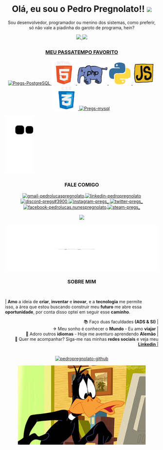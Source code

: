 <div align="center">
<h1> Olá, eu sou o Pedro Pregnolato!! <img src="https://media.giphy.com/media/hvRJCLFzcasrR4ia7z/giphy.gif" width="30px"> </h1> 
<p> Sou desenvolvedor, programador ou menino dos sistemas, como preferir, só não vale a piadinha do garoto de programa, hein? </p>
</div>

<div style="display: inline_block" align="center">
  <a href="https://github.com/pedropregnolato">
  <img height="165em" src="https://github-readme-stats.vercel.app/api?username=pedropregnolato&show_icons=true&theme=dracula&bg_color=DEG,373737,3e3e3e,454545&hide_border=1&include_all_commits=true&count_private=true&locale=pt-br" />
  <img height="165em" src="https://github-readme-stats.vercel.app/api/top-langs/?username=pedropregnolato&layout=compact&langs_count=7&theme=dracula&bg_color=DEG,454545,575757,686868&hide_border=1&locale=pt-br&count_private=true"/>
</div>

##

<div style="display: inline_block" align="center">
  <h3>MEU PASSATEMPO FAVORITO</h3>
    <a href="https://www.postgresql.org/">
      <img alt="Pregs-PostgreSQL" height="60" width="60" src="https://cdn.jsdelivr.net/gh/devicons/devicon/icons/postgresql/postgresql-original.svg" />
    </a>
    <a href="https://developer.mozilla.org/pt-BR/docs/Web/HTML">
      <img alt="Pregs-html5" width="80" src="gif/html.gif" />
    </a>
    <a href="https://www.php.net/">
      <img alt="Pregs-PHP" width="100" src="gif/php.gif" />
    <a href="https://www.python.org/">
      <img alt="Pregs-python" width="75" src="gif/python.gif" />
    <a href="https://www.javascript.com/">
      <img alt="Pregs-Js" width="75" src="gif/js.gif" />
    </a>
    <a href="https://developer.mozilla.org/pt-BR/docs/Web/CSS">
      <img alt="Pregs-CSS" width="80" src="gif/css.gif" />
    </a>
    <a href="https://www.mysql.com/">
      <img alt="Pregs-mysql" height="75" width="70" src="https://cdn.jsdelivr.net/gh/devicons/devicon/icons/mysql/mysql-original-wordmark.svg" />
    </a>
</div>

![Snake animation](https://github.com/pedropregnolato/pedropregnolato/blob/output/github-contribution-grid-snake.svg)

<h3 align="center">FALE COMIGO</h3>
  <p align="center">
    <a href ="mailto:pedrolucaspregnolato@gmail.com" target="_blank">
      <img align="center" src="https://img.shields.io/badge/-Gmail-%23333?style=for-the-badge&logo=gmail&logoColor=white" alt="gmail-pedrolucaspregnolato" target="_blank" />
    </a>
    <a href="https://linkedin.com/in/pedropregnolato" >
      <img align="center" src="https://img.shields.io/badge/LinkedIn-0077B5?style=for-the-badge&logo=linkedin&logoColor=white" alt="linkedin-pedropregnolato" target="blank" />
    </a>
    <a href="https://discord.gg/TpwY3UJnJS" >
      <img align="center" src="https://img.shields.io/badge/Discord-7289DA?style=for-the-badge&logo=discord&logoColor=white" alt="discord-pregs#3900" target="blank" />
    </a>
    <a href="https://instagram.com/pregs_" >
      <img align="center" src="https://img.shields.io/badge/Instagram-E4405F?style=for-the-badge&logo=instagram&logoColor=white" alt="instagram-pregs_" target="blank" />
    </a>
    <a href="https://twitter.com/pregs_" >
      <img align="center" src="https://img.shields.io/badge/Twitter-1DA1F2?style=for-the-badge&logo=twitter&logoColor=white" alt="twitter-pregs_" target="blank" />
    </a>
    <a href="https://fb.com/pedrolucas.nunespregnolato" >
      <img align="center" src="https://img.shields.io/badge/Facebook-1877F2?style=for-the-badge&logo=facebook&logoColor=white" alt="facebook-pedrolucas.nunespregnolato" target="blank" />
    </a>
    <a href ="https://steamcommunity.com/id/pregs/" >
      <img align="center" src="https://img.shields.io/badge/Steam-000000?style=for-the-badge&logo=steam&logoColor=white" alt="steam-pregs_" target="_blank" />
    </a><br><br>
    <img src="https://img.shields.io/github/followers/pedropregnolato.svg?style=social&label=Follow&tab=followers">
  </p>
  
<div align="center">
  <img src="gif/siri.gif" height=150em width=500em>
</div>
  
  <h3 align="center">SOBRE MIM</h3>
<br>
  <div style="display: inline_block" align="center">
    <p align="justify">
      | <strong>Amo</strong> a ideia de <strong>criar</strong>, <strong>inventar</strong> e <strong>inovar</strong>, e a <strong>tecnologia</strong> me permite<br>
      isso, a área que estou buscando construir meu <strong>futuro</strong> me abre essa<br>
      <strong>oportunidade</strong>, por conta disso optei em seguir esse <strong>caminho</strong>.
    </p>
    <p align="right">
      📚 Faço duas faculdades <strong>(ADS & SI)</strong> |<br>
      ✈  Meu sonho é conhecer o <strong>Mundo</strong> - Eu amo <strong>viajar</strong> |<br>
      🎯 Adoro outros <strong>idiomas</strong> - Hoje me aventuro aprendendo <strong>Alemão</strong> |<br>
      📌 Quer me acompanhar? Siga-me nas minhas <strong>redes sociais</strong> e veja meu <a href="https://www.linkedin.com/in/pedropregnolato/"> <strong>Linkedin</strong> </a> |
    </p>
  </div>
  
##
  
<p align="center"> 
  <a href="https://github.com/pedropregnolato">
    <img src="https://img.shields.io/badge/GitHub-100000?style=for-the-badge&logo=github&logoColor=white" alt="pedropregnolato-github"/>
  </a>
</p>
<div align="center">
  <img src="gif/patolino_dev.gif">
</div>
